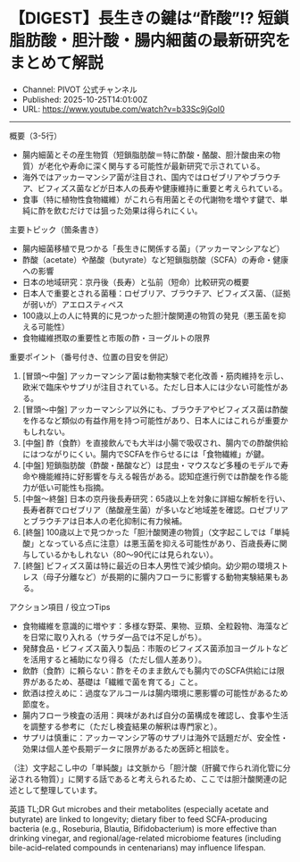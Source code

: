 # 【DIGEST】長生きの鍵は“酢酸”!? 短鎖脂肪酸・胆汁酸・腸内細菌の最新研究をまとめて解説

- Channel: PIVOT 公式チャンネル
- Published: 2025-10-25T14:01:00Z
- URL: https://www.youtube.com/watch?v=b33Sc9jGoI0

---

概要（3-5行）
- 腸内細菌とその産生物質（短鎖脂肪酸＝特に酢酸・酪酸、胆汁酸由来の物質）が老化や寿命に深く関与する可能性が最新研究で示されている。  
- 海外ではアッカーマンシア菌が注目され、国内ではロゼブリアやブラウチア、ビフィズス菌などが日本人の長寿や健康維持に重要と考えられている。  
- 食事（特に植物性食物繊維）がこれら有用菌とその代謝物を増やす鍵で、単純に酢を飲むだけでは狙った効果は得られにくい。

主要トピック（箇条書き）
- 腸内細菌移植で見つかる「長生きに関係する菌」（アッカーマンシアなど）
- 酢酸（acetate）や酪酸（butyrate）など短鎖脂肪酸（SCFA）の寿命・健康への影響
- 日本の地域研究：京丹後（長寿）と弘前（短命）比較研究の概要
- 日本人で重要とされる菌種：ロゼブリア、ブラウチア、ビフィズス菌、（証拠が弱いが）アエロスティペス
- 100歳以上の人に特異的に見つかった胆汁酸関連の物質の発見（悪玉菌を抑える可能性）
- 食物繊維摂取の重要性と市販の酢・ヨーグルトの限界

重要ポイント（番号付き、位置の目安を併記）
1. [冒頭〜中盤] アッカーマンシア菌は動物実験で老化改善・筋肉維持を示し、欧米で臨床やサプリが注目されている。ただし日本人には少ない可能性がある。  
2. [冒頭〜中盤] アッカーマンシア以外にも、ブラウチアやビフィズス菌は酢酸を作るなど類似の有益作用を持つ可能性があり、日本人にはこれらが重要かもしれない。  
3. [中盤] 酢（食酢）を直接飲んでも大半は小腸で吸収され、腸内での酢酸供給にはつながりにくい。腸内でSCFAを作らせるには「食物繊維」が鍵。  
4. [中盤] 短鎖脂肪酸（酢酸・酪酸など）は昆虫・マウスなど多種のモデルで寿命や機能維持に好影響を与える報告がある。認知症進行例では酢酸を作る能力が低い可能性も指摘。  
5. [中盤〜終盤] 日本の京丹後長寿研究：65歳以上を対象に詳細な解析を行い、長寿者群でロゼブリア（酪酸産生菌）が多いなど地域差を確認。ロゼブリアとブラウチアは日本人の老化抑制に有力候補。  
6. [終盤] 100歳以上で見つかった「胆汁酸関連の物質」（文字起こしでは「単純酸」となっている点に注意）は悪玉菌を抑える可能性があり、百歳長寿に関与しているかもしれない（80〜90代には見られない）。  
7. [終盤] ビフィズス菌は特に最近の日本人男性で減少傾向。幼少期の環境ストレス（母子分離など）が長期的に腸内フローラに影響する動物実験結果もある。  

アクション項目 / 役立つTips
- 食物繊維を意識的に増やす：多様な野菜、果物、豆類、全粒穀物、海藻などを日常に取り入れる（サラダ一品では不足しがち）。  
- 発酵食品・ビフィズス菌入り製品：市販のビフィズス菌添加ヨーグルトなどを活用すると補助になり得る（ただし個人差あり）。  
- 飲酢（食酢）に頼らない：酢をそのまま飲んでも腸内でのSCFA供給には限界があるため、基礎は「繊維で菌を育てる」こと。  
- 飲酒は控えめに：過度なアルコールは腸内環境に悪影響の可能性があるため節度を。  
- 腸内フローラ検査の活用：興味があれば自分の菌構成を確認し、食事や生活を調整する参考に（ただし検査結果の解釈は専門家と）。  
- サプリは慎重に：アッカーマンシア等のサプリは海外で話題だが、安全性・効果は個人差や長期データに限界があるため医師と相談を。  

（注）文字起こし中の「単純酸」は文脈から「胆汁酸（肝臓で作られ消化管に分泌される物質）」に関する話であると考えられるため、ここでは胆汁酸関連の記述として整理しています。

英語 TL;DR
Gut microbes and their metabolites (especially acetate and butyrate) are linked to longevity; dietary fiber to feed SCFA-producing bacteria (e.g., Roseburia, Blautia, Bifidobacterium) is more effective than drinking vinegar, and regional/age-related microbiome features (including bile-acid–related compounds in centenarians) may influence lifespan.
